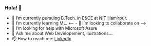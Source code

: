 ### Hola! 👋
- 🔭 I’m currently pursuing B.Tech. in E&CE at NIT Hamirpur.
- 🌱 I’m currently learning ML.
<-- - 👯 I’m looking to collaborate on -->
- 🤔 I’m looking for help with Microsoft Azure
- 💬 Ask me about Web Developement, Ilustrations....
- 📫 How to reach me: <a href="https://www.linkedin.com/in/aniket-srivastava-63544b171/">LinkedIn</a>
<script type="text/javascript" src="https://platform.linkedin.com/badges/js/profile.js" async defer></script>
